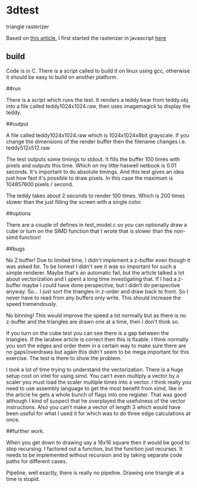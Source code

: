# 3dtest
triangle rasterizer

Based on [this article.](https://software.intel.com/en-us/articles/rasterization-on-larrabee)
I first started the rasterizer in javascript [here](http://biotagon.com/3dtest/)

## build

Code is in C. There is a script called to build it on linux using gcc, otherwise it should be easy to build on another platform.

##run

There is a script which runs the test. It renders a teddy bear from teddy.obj into a file called teddy1024x1024.raw, then uses imagemagick to display the teddy.

##output

A file called teddy1024x1024.raw which is 1024x1024x8bit grayscale. If you change the dimensions of the render buffer then the filename changes i.e. teddy512x512.raw

The test outputs some timings to stdout. It fills the buffer 100 times with pixels and outputs this time. Which on my little haswell netbook is 0.01 seconds. It's important to do absolute timings. And this test gives an idea just how fast it's possible to draw pixels. In this case the maximum is 104857600 pixels / second.

The teddy takes about 2 seconds to render 100 times. Which is 200 times slower than the just filling the screen with a single color.

##options

There are a couple of defines in test_model.c so you can optionally draw a cube or turn on the SIMD function that I wrote that is slower than the non-simd function!

##bugs

No Z buffer! Due to limited time, I didn't implement a z-buffer even though it was asked for. To be honest I didn't see it was so important for such a simple renderer. Maybe that's an automatic fail, but the article talked a lot about vectorization and I spent a long time investigating that. If I had a z-buffer maybe I could have done perspective, but I didn't do perspective anyway. So... I just sort the triangles in z-order and draw back to front. So I never have to read from any buffers only write. This should increase the speed tremendously.

No binning! This would improve the speed a lot normally but as there is no z-buffer and the triangles are drawn one at a time, then I don't think so.

If you turn on the cube test you can see there is a gap between the triangles. If the larabee article is correct then this is fixable. I think normally you sort the edges and order them in a certain way to make sure there are no gaps/overdraws but again this didn't seem to be mega important for this exercise. The test is there to show the problem.

I took a lot of time trying to understand the vectorization. There is a huge setup cost on intel for using simd. You can't even multiply a vector by a scaler you must load the scaler multiple times into a vector. I think really you need to use assembly language to get the most benefit from simd, like in the article he gets a whole bunch of flags into one register. That was good although I kind of suspect that he overplayed the usefulness of the vector instructions. Also you can't make a vector of length 3 which would have been useful for what I used it for which was to do three edge calculations at once.

##further work.

When you get down to drawing say a 16x16 square then it would be good to stop recursing. I factored out a function, but the function just recurses. It needs to be implemented without recursion and by taking separate code paths for different cases.

Pipeline, well exactly, there is really no pipeline. Drawing one triangle at a time is stupid.
